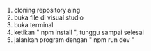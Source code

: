 1. cloning repository aing
2. buka file di visual studio
3. buka terminal
4. ketikan " npm install ", tunggu sampai selesai
5. jalankan program dengan " npm run dev "
